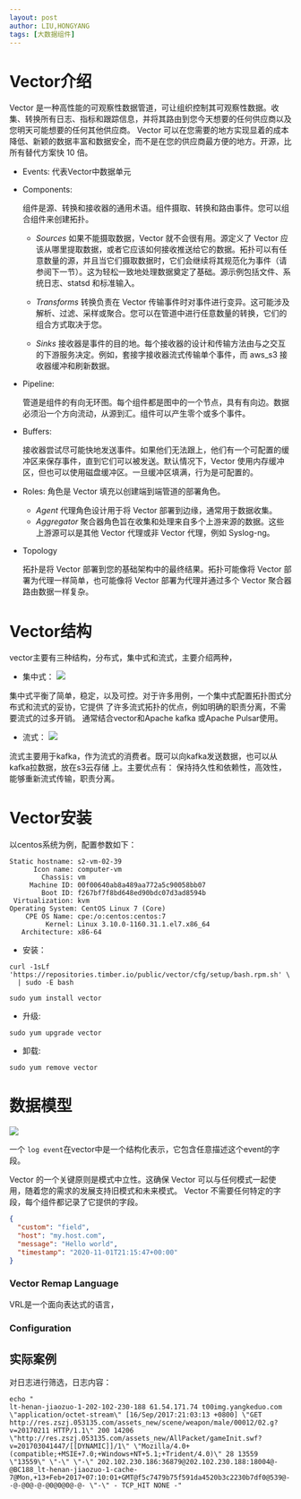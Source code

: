 ```yaml
---
layout: post
author: LIU,HONGYANG
tags: [大数据组件]
---
```

# Vector介绍

Vector 是一种高性能的可观察性数据管道，可让组织控制其可观察性数据。收集、转换所有日志、指标和跟踪信息，并将其路由到您今天想要的任何供应商以及您明天可能想要的任何其他供应商。 Vector 可以在您需要的地方实现显着的成本降低、新颖的数据丰富和数据安全，而不是在您的供应商最方便的地方。开源，比所有替代方案快 10 倍。

- Events:
代表Vector中数据单元

- Components:

  组件是源、转换和接收器的通用术语。组件摄取、转换和路由事件。您可以组合组件来创建拓扑。
  - *Sources*
  如果不能摄取数据，Vector 就不会很有用。源定义了 Vector 应该从哪里提取数据，或者它应该如何接收推送给它的数据。拓扑可以有任意数量的源，并且当它们摄取数据时，它们会继续将其规范化为事件（请参阅下一节）。这为轻松一致地处理数据奠定了基础。源示例包括文件、系统日志、statsd 和标准输入。
  - *Transforms* 转换负责在 Vector 传输事件时对事件进行变异。这可能涉及解析、过滤、采样或聚合。您可以在管道中进行任意数量的转换，它们的组合方式取决于您。

  - *Sinks* 接收器是事件的目的地。每个接收器的设计和传输方法由与之交互的下游服务决定。例如，套接字接收器流式传输单个事件，而 aws_s3 接收器缓冲和刷新数据。

- Pipeline:

  管道是组件的有向无环图。每个组件都是图中的一个节点，具有有向边。数据必须沿一个方向流动，从源到汇。组件可以产生零个或多个事件。

- Buffers:

  接收器尝试尽可能快地发送事件。如果他们无法跟上，他们有一个可配置的缓冲区来保存事件，直到它们可以被发送。默认情况下，Vector 使用内存缓冲区，但也可以使用磁盘缓冲区。一旦缓冲区填满，行为是可配置的。

- Roles: 角色是 Vector 填充以创建端到端管道的部署角色。
  - *Agent* 代理角色设计用于将 Vector 部署到边缘，通常用于数据收集。
  - *Aggregator* 聚合器角色旨在收集和处理来自多个上游来源的数据。这些上游源可以是其他 Vector 代理或非 Vector 代理，例如 Syslog-ng。


- Topology

  拓扑是将 Vector 部署到您的基础架构中的最终结果。拓扑可能像将 Vector 部署为代理一样简单，也可能像将 Vector 部署为代理并通过多个 Vector 聚合器路由数据一样复杂。

# Vector结构

vector主要有三种结构，分布式，集中式和流式，主要介绍两种，

- 集中式：
![](https://tva1.sinaimg.cn/large/e6c9d24ely1gzvk7azj62j214y0e6myh.jpg)

集中式平衡了简单，稳定，以及可控。对于许多用例，一个集中式配置拓扑图式分布式和流式的妥协，它提供
了许多流式拓扑的优点，例如明确的职责分离，不需要流式的过多开销。 通常结合vector和Apache kafka
或Apache Pulsar使用。


- 流式：
![](https://tva1.sinaimg.cn/large/e6c9d24ely1gzvjzvp2pej215m0ewq4l.jpg)

流式主要用于kafka，作为流式的消费者。既可以向kafka发送数据，也可以从kafka拉数据，放在s3云存储
上。主要优点有：
保持持久性和依赖性，高效性，能够重新流式传输，职责分离。


# Vector安装

以centos系统为例，配置参数如下：

```shell
Static hostname: s2-vm-02-39
      Icon name: computer-vm
        Chassis: vm
     Machine ID: 00f00640ab8a489aa772a5c90058bb07
        Boot ID: f267bf7f8bd648ed90bdc07d3ad8594b
 Virtualization: kvm
Operating System: CentOS Linux 7 (Core)
    CPE OS Name: cpe:/o:centos:centos:7
         Kernel: Linux 3.10.0-1160.31.1.el7.x86_64
   Architecture: x86-64
```

- 安装：

```shell
curl -1sLf 'https://repositories.timber.io/public/vector/cfg/setup/bash.rpm.sh' \
  | sudo -E bash
```

```shell
sudo yum install vector
```

- 升级:

```shell
sudo yum upgrade vector
```


- 卸载:

```shell
sudo yum remove vector
```

# 数据模型

![](https://tva1.sinaimg.cn/large/e6c9d24ely1gzvon3uifoj217y0oyjut.jpg)

一个 `log event`在vector中是一个结构化表示，它包含任意描述这个event的字段。


Vector 的一个关键原则是模式中立性。这确保 Vector 可以与任何模式一起使用，随着您的需求的发展支持旧模式和未来模式。 Vector 不需要任何特定的字段，每个组件都记录了它提供的字段。

```json
{
  "custom": "field",
  "host": "my.host.com",
  "message": "Hello world",
  "timestamp": "2020-11-01T21:15:47+00:00"
}
```

### Vector Remap Language

VRL是一个面向表达式的语言，

### Configuration


## 实际案例

对日志进行筛选，日志内容：

```shell
echo "
lt-henan-jiaozuo-1-202-102-230-188 61.54.171.74 t00img.yangkeduo.com \"application/octet-stream\" [16/Sep/2017:21:03:13 +0800] \"GET http://res.zszj.053135.com/assets_new/scene/weapon/male/00012/02.g?v=20170211 HTTP/1.1\" 200 14206 \"http://res.zszj.053135.com/assets_new/AllPacket/gameInit.swf?v=201703041447/[[DYNAMIC]]/1\" \"Mozilla/4.0+(compatible;+MSIE+7.0;+Windows+NT+5.1;+Trident/4.0)\" 28 13559 \"13559\" \"-\" \"-\" 202.102.230.186:36879@202.102.230.188:18004@-@BC188_lt-henan-jiaozuo-1-cache-7@Mon,+13+Feb+2017+07:10:01+GMT@f5c7479b75f591da4520b3c2230b7df0@539@- -@-@0@-@-@0@0@0@-@- \"-\" - TCP_HIT NONE -"
```
